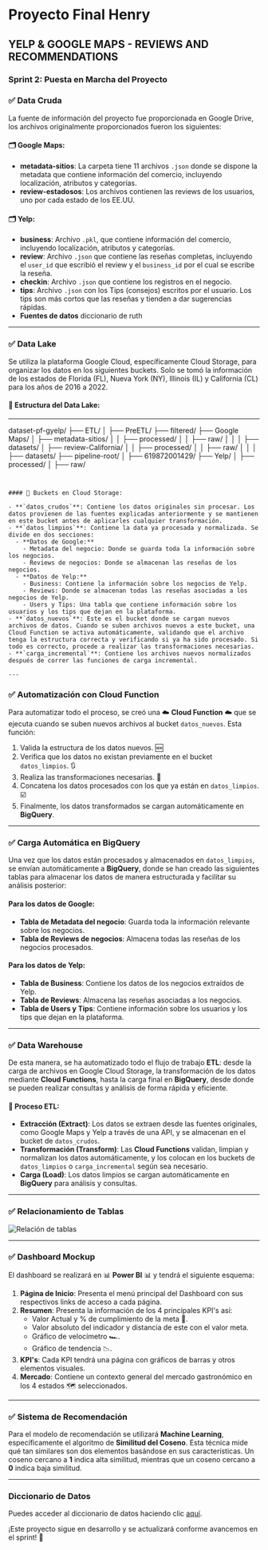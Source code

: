 # Proyecto Final Henry

## YELP & GOOGLE MAPS - REVIEWS AND RECOMMENDATIONS

### Sprint 2: Puesta en Marcha del Proyecto

### ✅ Data Cruda 
La fuente de información del proyecto fue proporcionada en Google Drive, los archivos originalmente proporcionados fueron los siguientes:

#### 🗂️ Google Maps:
- **metadata-sitios**: La carpeta tiene 11 archivos `.json` donde se dispone la metadata que contiene información del comercio, incluyendo localización, atributos y categorías.
- **review-estadosos**: Los archivos contienen las reviews de los usuarios, uno por cada estado de los EE.UU.

#### 🗂️ Yelp:
- **business**: Archivo `.pkl`, que contiene información del comercio, incluyendo localización, atributos y categorías.
- **review**: Archivo `.json` que contiene las reseñas completas, incluyendo el `user_id` que escribió el review y el `business_id` por el cual se escribe la reseña.
- **checkin**: Archivo `.json` que contiene los registros en el negocio.
- **tips**: Archivo `.json` con los Tips (consejos) escritos por el usuario. Los tips son más cortos que las reseñas y tienden a dar sugerencias rápidas.
- **Fuentes de datos**
diccionario de ruth
---

### ✅ Data Lake 
Se utiliza la plataforma Google Cloud, específicamente Cloud Storage, para organizar los datos en los siguientes buckets. Solo se tomó la información de los estados de Florida (FL), Nueva York (NY), Illinois (IL) y California (CL) para los años de 2016 a 2022.

#### 📂 Estructura del Data Lake:

---


 dataset-pf-gyelp/
 ├── ETL/
 │   ├── PreETL/
 ├── filtered/
 ├── Google Maps/
 │   ├── metadata-sitios/
 │   │   ├── processed/
 │   │   ├── raw/
 │   │   │   ├── datasets/
 │   ├── review-California/
 │   │   ├── processed/
 │   │   ├── raw/
 │   │   │   ├── datasets/
 ├── pipeline-root/
 │   ├── 619872001429/
 ├── Yelp/
 │   ├── processed/
 │   ├── raw/
```


#### 💾 Buckets en Cloud Storage:

- **`datos_crudos`**: Contiene los datos originales sin procesar. Los datos provienen de las fuentes explicadas anteriormente y se mantienen en este bucket antes de aplicarles cualquier transformación.
- **`datos_limpios`**: Contiene la data ya procesada y normalizada. Se divide en dos secciones:
  - **Datos de Google:**
    - Metadata del negocio: Donde se guarda toda la información sobre los negocios.
    - Reviews de negocios: Donde se almacenan las reseñas de los negocios.
  - **Datos de Yelp:**
    - Business: Contiene la información sobre los negocios de Yelp.
    - Reviews: Donde se almacenan todas las reseñas asociadas a los negocios de Yelp.
    - Users y Tips: Una tabla que contiene información sobre los usuarios y los tips que dejan en la plataforma.
- **`datos_nuevos`**: Este es el bucket donde se cargan nuevos archivos de datos. Cuando se suben archivos nuevos a este bucket, una Cloud Function se activa automáticamente, validando que el archivo tenga la estructura correcta y verificando si ya ha sido procesado. Si todo es correcto, procede a realizar las transformaciones necesarias.
- **`carga_incremental`**: Contiene los archivos nuevos normalizados después de correr las funciones de carga incremental.

---
```
### ✅ Automatización con Cloud Function
Para automatizar todo el proceso, se creó una ☁️ **Cloud Function** ☁️ que se ejecuta cuando se suben nuevos archivos al bucket `datos_nuevos`. Esta función:

1. Valida la estructura de los datos nuevos. 🆕
2. Verifica que los datos no existan previamente en el bucket `datos_limpios`. 🔃
3. Realiza las transformaciones necesarias. 🔄
4. Concatena los datos procesados con los que ya están en `datos_limpios`. ☑️
5. Finalmente, los datos transformados se cargan automáticamente en **BigQuery**.

---

### ✅ Carga Automática en BigQuery
Una vez que los datos están procesados y almacenados en `datos_limpios`, se envían automáticamente a **BigQuery**, donde se han creado las siguientes tablas para almacenar los datos de manera estructurada y facilitar su análisis posterior:

#### Para los datos de Google:
- **Tabla de Metadata del negocio**: Guarda toda la información relevante sobre los negocios.
- **Tabla de Reviews de negocios**: Almacena todas las reseñas de los negocios procesados.

#### Para los datos de Yelp:
- **Tabla de Business**: Contiene los datos de los negocios extraídos de Yelp.
- **Tabla de Reviews**: Almacena las reseñas asociadas a los negocios.
- **Tabla de Users y Tips**: Contiene información sobre los usuarios y los tips que dejan en la plataforma.

---

### ✅ Data Warehouse
De esta manera, se ha automatizado todo el flujo de trabajo **ETL**: desde la carga de archivos en Google Cloud Storage, la transformación de los datos mediante **Cloud Functions**, hasta la carga final en **BigQuery**, desde donde se pueden realizar consultas y análisis de forma rápida y eficiente.

#### 🔄 **Proceso ETL:**
- **Extracción (Extract)**: Los datos se extraen desde las fuentes originales, como Google Maps y Yelp a través de una API, y se almacenan en el bucket de `datos_crudos`.
- **Transformación (Transform)**: Las **Cloud Functions** validan, limpian y normalizan los datos automáticamente, y los colocan en los buckets de `datos_limpios` o `carga_incremental` según sea necesario.
- **Carga (Load)**: Los datos limpios se cargan automáticamente en **BigQuery** para análisis y consultas.

---

### ✅ Relacionamiento de Tablas
![Relación de tablas](https://example.com/relacion-tablas.png)

---

### ✅ Dashboard Mockup
El dashboard se realizará en 📊 **Power BI** 📊 y tendrá el siguiente esquema:

1. **Página de Inicio**: Presenta el menú principal del Dashboard con sus respectivos links de acceso a cada página.
2. **Resumen**: Presenta la información de los 4 principales KPI's así:
   - Valor Actual y % de cumplimiento de la meta 🎯.
   - Valor absoluto del indicador y distancia de este con el valor meta.
   - Gráfico de velocímetro 🏎️.
   - Gráfico de tendencia 📉.
3. **KPI's**: Cada KPI tendrá una página con gráficos de barras y otros elementos visuales.
4. **Mercado**: Contiene un contexto general del mercado gastronómico en los 4 estados 🗺️ seleccionados.

---

### ✅ Sistema de Recomendación
Para el modelo de recomendación se utilizará **Machine Learning**, específicamente el algoritmo de **Similitud del Coseno**. Esta técnica mide qué tan similares son dos elementos basándose en sus características. Un coseno cercano a **1** indica alta similitud, mientras que un coseno cercano a **0** indica baja similitud.

---
### Diccionario de Datos

Puedes acceder al diccionario de datos haciendo clic [aquí](https://docs.google.com/document/d/1dPeR2FKj-9TrlyMQnSwaY-1WtDi2RwgOfqhuOPikDkI/edit?usp=sharing).

¡Este proyecto sigue en desarrollo y se actualizará conforme avancemos en el sprint! 🚀
